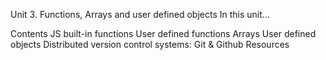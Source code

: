 Unit 3. Functions, Arrays and user defined objects
In this unit...

Contents
JS built-in functions
User defined functions
Arrays
User defined objects
Distributed version control systems: Git & Github
Resources
